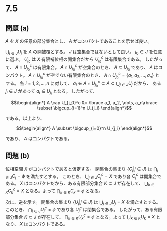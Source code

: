 # 7.5

## 問題 (a)

$A$ を $X$ の任意の部分集合とし、 $A$ がコンパクトであることを示せば良い。

$\bigcup_{j \in J}U_j$ を $A$ の開被覆とする。
$J$ は空集合ではないとして良い。
$j_0 \in J$ を任意に選ぶ。
$U_{j_0}$ は $X$ 有限補位相の開集合だから $U_{j_0}^c$ は有限集合である。
したがって、 $A \cap U_{j_0}^c$ は有限集合。
$A \cap U_{j_0}^c$ が空集合のとき、 $A \subset U_{j_0}$ であり、 $A$ はコンパクト。
$A \cap U_{j_0}^c$ が空でない有限集合のとき、 $A \cap U_{j_0}^c =\lbrace a_1, a_2, \dots, a_n\rbrace$ とする。
各 $i=1, 2, \dots, n$ に対して、 $a_i \in A \cap U_{j_0}^c \subset A \subset \bigcup_{j \in J} U_j$ だから、
ある $j_i \in J$ があって $a_i \in U_{j_i}$ となる。
したがって、 

$$\begin{align*}
A \cap U_{j_0}^c &= \lbrace a_1, a_2, \dots, a_n\rbrace \subset \bigcup_{i=1}^n U_{j_i}
\end{align*}$$

である。以上より、

$$\begin{align*}
A \subset \bigcup_{i=0}^n U_{j_i}
\end{align*}$$

であり、 $A$ はコンパクトである。

## 問題 (b)

位相空間 $X$ がコンパクトであると仮定する。 閉集合の集まり $\lbrace C_j | j \in J\rbrace$ は $\bigcap_{j\in J} C_j = \phi$ を満たすとする。
このとき、 $\bigcup_{j\in J} C_j^c = X$ であり各 $C_j^c$ は開集合である。 
$X$ はコンパクトだから、ある有限部分集合 $K \subset J$ が存在して、
$\bigcup_{k \in K} C_k^c = X$ となる。よって $\bigcap_{k\in K} C_k = \phi$ となる。

次に、逆を示す。
開集合の集まり $\lbrace U_j | j \in J\rbrace$ は $\bigcup_{j\in J} U_j = X$ を満たすとする。
このとき、 $\bigcap_{j\in J} U_j^c = \phi$ であり各 $U_j^c$ は閉集合である。 
したがって、ある有限部分集合 $K \subset J$ が存在して、
$\bigcap_{k \in K} U_k^c = \phi$ となる。よって $\bigcup_{k\in K} U_k = X$ となり、 $X$ はコンパクトである。

